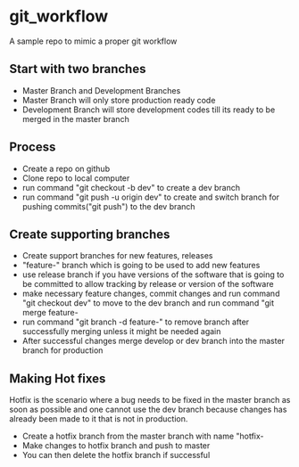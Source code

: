 # git_workflow
A sample repo to mimic a proper git workflow

## Start with two branches
- Master Branch and Development Branches
- Master Branch will only store production ready code
- Development Branch will store development codes till its ready to be merged in the master branch

## Process
- Create a repo on github
- Clone repo to local computer
- run command "git checkout -b dev" to create a dev branch
- run command "git push -u origin dev" to create and switch branch for pushing commits("git push") to the dev branch

## Create supporting branches
- Create support branches for new features, releases
- "feature-<id or description>" branch which is going to be used to add new features
- use release branch if you have versions of the software that is going to be committed to allow tracking by release or version of the software
- make necessary feature changes, commit changes and run command "git checkout dev" to move to the dev branch and run command "git merge feature-<id or description>
- run command "git branch -d feature-<id or description>" to remove branch after successfully merging unless it might be needed again
- After successful changes merge develop or dev branch into the master branch for production

## Making Hot fixes
Hotfix is the scenario where a bug needs to be fixed in the master branch as soon as possible and one cannot use the dev branch because changes has already been made to it that is not in production.

- Create a hotfix branch from the master branch with name "hotfix-<id or description>
- Make changes to hotfix branch and push to master
- You can then delete the hotfix branch if successful

